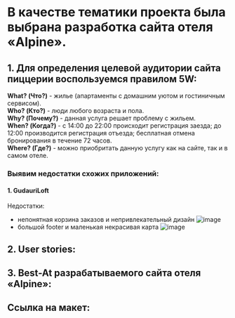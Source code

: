 # В качестве тематики проекта была выбрана разработка сайта отеля «Alpine».

## 1. Для определения целевой аудитории сайта пиццерии воспользуемся правилом 5W:
**What? (Что?)** - жилье (апартаменты с домашним уютом и гостиничным сервисом).  
**Who? (Кто?)** - люди любого возраста и пола.  
**Why? (Почему?)** - данная услуга решает проблему с жильем.   
**When? (Когда?)** - с 14:00 до 22:00 происходит регистрация заезда; до 12:00 производится регистрация отъезда; бесплатная отмена бронирования в течение 72 часов.  
**Where? (Где?)** - можно приобритать данную услугу как на сайте, так и в самом отеле.   
### Выявим недостатки схожих приложений:
#### 1. GudauriLoft
Недостатки: 
- непонятная корзина заказов и непривлекательный дизайн
![image](https://user-images.githubusercontent.com/83085936/158769774-42a372b6-3350-43c2-907d-83a064399d98.png)
- большой footer и маленькая некрасивая карта
![image](https://user-images.githubusercontent.com/83085936/158770126-9105c609-4047-4609-b2cd-eb76f48a5921.png)
## 2. User stories:

## 3. Best-At разрабатываемого сайта отеля «Alpine»:  

## Ссылка на макет:

